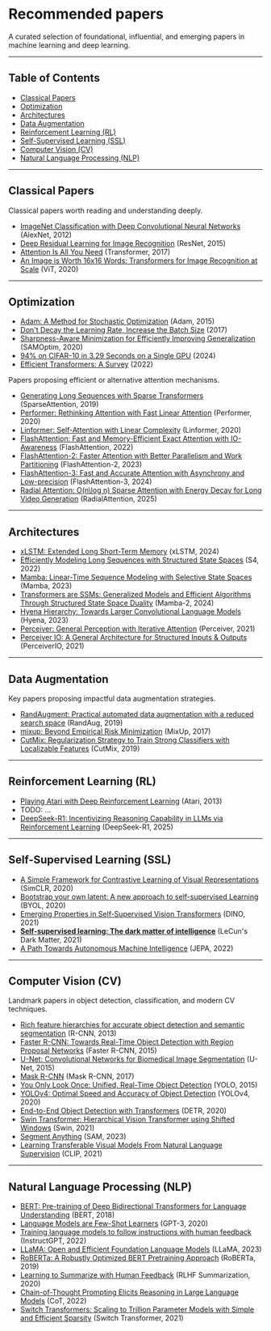 # Recommended papers

A curated selection of foundational, influential, and emerging papers in machine learning and deep learning.

---

## Table of Contents

- [Classical Papers](#classical-papers)
- [Optimization](#optimization)
- [Architectures](#architectures)
- [Data Augmentation](#data-augmentation)
- [Reinforcement Learning (RL)](#reinforcement-learning-rl)
- [Self-Supervised Learning (SSL)](#self-supervised-learning-ssl)
- [Computer Vision (CV)](#computer-vision-cv)
- [Natural Language Processing (NLP)](#natural-language-processing-nlp)

---

## Classical Papers

Classical papers worth reading and understanding deeply.

- [ImageNet Classification with Deep Convolutional Neural Networks](https://papers.nips.cc/paper_files/paper/2012/hash/c399862d3b9d6b76c8436e924a68c45b-Abstract.html) (AlexNet, 2012)
- [Deep Residual Learning for Image Recognition](https://arxiv.org/pdf/1512.03385) (ResNet, 2015)
- [Attention Is All You Need](https://arxiv.org/pdf/1706.03762) (Transformer, 2017)
- [An Image is Worth 16x16 Words: Transformers for Image Recognition at Scale](https://openreview.net/pdf?id=YicbFdNTTy) (ViT, 2020)


---

## Optimization

* [Adam: A Method for Stochastic Optimization](https://arxiv.org/pdf/1412.6980) (Adam, 2015)
* [Don't Decay the Learning Rate, Increase the Batch Size](https://arxiv.org/pdf/1711.00489) (2017)
* [Sharpness-Aware Minimization for Efficiently Improving Generalization](https://arxiv.org/pdf/2010.01412) (SAMOptim, 2020)
* [94% on CIFAR-10 in 3.29 Seconds on a Single GPU](https://arxiv.org/pdf/2404.00498) (2024)
* [Efficient Transformers: A Survey](https://arxiv.org/pdf/2009.06732) (2022)

Papers proposing efficient or alternative attention mechanisms.
- [Generating Long Sequences with Sparse Transformers](https://arxiv.org/pdf/1904.10509) (SparseAttention, 2019)
- [Performer: Rethinking Attention with Fast Linear Attention](https://arxiv.org/pdf/2009.14794) (Performer, 2020)
- [Linformer: Self-Attention with Linear Complexity](https://arxiv.org/pdf/2006.04768) (Linformer, 2020)
- [FlashAttention: Fast and Memory-Efficient Exact Attention with IO-Awareness](https://arxiv.org/pdf/2205.14135) (FlashAttention, 2022)
- [FlashAttention-2: Faster Attention with Better Parallelism and Work Partitioning](https://arxiv.org/pdf/2307.08691) (FlashAttention-2, 2023)
- [FlashAttention-3: Fast and Accurate Attention with Asynchrony and Low-precision](https://arxiv.org/pdf/2407.08608) (FlashAttention-3, 2024)
- [Radial Attention: O(n\log n) Sparse Attention with Energy Decay for Long Video Generation](https://arxiv.org/pdf/2506.19852) (RadialAttention, 2025)

---

## Architectures

- [xLSTM: Extended Long Short-Term Memory](https://arxiv.org/pdf/2405.04517) (xLSTM, 2024)
- [Efficiently Modeling Long Sequences with Structured State Spaces](https://arxiv.org/pdf/2111.00396) (S4, 2022)
- [Mamba: Linear-Time Sequence Modeling with Selective State Spaces](https://arxiv.org/pdf/2312.00752) (Mamba, 2023)
- [Transformers are SSMs: Generalized Models and Efficient Algorithms Through Structured State Space Duality](https://arxiv.org/pdf/2405.21060) (Mamba-2, 2024)
- [Hyena Hierarchy: Towards Larger Convolutional Language Models](https://arxiv.org/pdf/2302.10866) (Hyena, 2023)
- [Perceiver: General Perception with Iterative Attention](https://arxiv.org/pdf/2103.03206) (Perceiver, 2021)
- [Perceiver IO: A General Architecture for Structured Inputs & Outputs](https://arxiv.org/pdf/2107.14795) (PerceiverIO, 2021)

---

## Data Augmentation

Key papers proposing impactful data augmentation strategies.

- [RandAugment: Practical automated data augmentation with a reduced search space](https://arxiv.org/pdf/1909.13719) (RandAug, 2019)
- [mixup: Beyond Empirical Risk Minimization](https://arxiv.org/pdf/1710.09412) (MixUp, 2017)
- [CutMix: Regularization Strategy to Train Strong Classifiers with Localizable Features](https://arxiv.org/pdf/1905.04899) (CutMix, 2019)

---

## Reinforcement Learning (RL)


- [Playing Atari with Deep Reinforcement Learning](https://arxiv.org/pdf/1312.5602) (Atari, 2013)
- TODO: ...
- [DeepSeek-R1: Incentivizing Reasoning Capability in LLMs via Reinforcement Learning](https://arxiv.org/pdf/2501.12948) (DeepSeek-R1, 2025)

---

## Self-Supervised Learning (SSL)


- [A Simple Framework for Contrastive Learning of Visual Representations](https://arxiv.org/pdf/2002.05709) (SimCLR, 2020)
- [Bootstrap your own latent: A new approach to self-supervised Learning](https://arxiv.org/pdf/2006.07733) (BYOL, 2020)
- [Emerging Properties in Self-Supervised Vision Transformers](https://arxiv.org/pdf/2104.14294) (DINO, 2021)
- [**Self-supervised learning: The dark matter of intelligence**](https://ai.meta.com/blog/self-supervised-learning-the-dark-matter-of-intelligence/) (LeCun's Dark Matter, 2021)
- [A Path Towards Autonomous Machine Intelligence](https://openreview.net/pdf?id=BZ5a1r-kVsf) (JEPA, 2022)

---

## Computer Vision (CV)

Landmark papers in object detection, classification, and modern CV techniques.

- [Rich feature hierarchies for accurate object detection and semantic segmentation](https://arxiv.org/pdf/1311.2524) (R-CNN, 2013)
- [Faster R-CNN: Towards Real-Time Object Detection with Region Proposal Networks](https://arxiv.org/pdf/1506.01497) (Faster R-CNN, 2015)
- [U-Net: Convolutional Networks for Biomedical Image Segmentation](https://arxiv.org/pdf/1505.04597) (U-Net, 2015)
- [Mask R-CNN](https://arxiv.org/pdf/1703.06870) (Mask R-CNN, 2017)
- [You Only Look Once: Unified, Real-Time Object Detection](https://arxiv.org/pdf/1506.02640) (YOLO, 2015)
- [YOLOv4: Optimal Speed and Accuracy of Object Detection](https://arxiv.org/pdf/2004.10934) (YOLOv4, 2020)
- [End-to-End Object Detection with Transformers](https://arxiv.org/pdf/2005.12872) (DETR, 2020)
- [Swin Transformer: Hierarchical Vision Transformer using Shifted Windows](https://arxiv.org/pdf/2103.14030) (Swin, 2021)
- [Segment Anything](https://arxiv.org/pdf/2304.02643) (SAM, 2023)
- [Learning Transferable Visual Models From Natural Language Supervision](https://arxiv.org/pdf/2103.00020) (CLIP, 2021)

---

## Natural Language Processing (NLP)

- [BERT: Pre-training of Deep Bidirectional Transformers for Language Understanding](https://arxiv.org/pdf/1810.04805) (BERT, 2018)
- [Language Models are Few-Shot Learners](https://arxiv.org/pdf/2005.14165) (GPT-3, 2020)
- [Training language models to follow instructions with human feedback](https://arxiv.org/pdf/2203.02155) (InstructGPT, 2022)
- [LLaMA: Open and Efficient Foundation Language Models](https://arxiv.org/pdf/2302.13971) (LLaMA, 2023)
- [RoBERTa: A Robustly Optimized BERT Pretraining Approach](https://arxiv.org/pdf/1907.11692) (RoBERTa, 2019)
- [Learning to Summarize with Human Feedback](https://arxiv.org/pdf/2009.01325) (RLHF Summarization, 2020)
- [Chain-of-Thought Prompting Elicits Reasoning in Large Language Models](https://arxiv.org/pdf/2201.11903) (CoT, 2022)
- [Switch Transformers: Scaling to Trillion Parameter Models with Simple and Efficient Sparsity](https://arxiv.org/pdf/2101.03961) (Switch Transformer, 2021)
